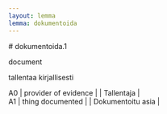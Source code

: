 ```yaml
---
layout: lemma
lemma: dokumentoida
---
```


<div class="sense">
# <span class="sensename">dokumentoida.1</span>

<span class="description">document</span>

<span class="description">tallentaa kirjallisesti</span>

A0 | provider of evidence |   | Tallentaja |  
A1 | thing documented |   | Dokumentoitu asia |  

</div>

